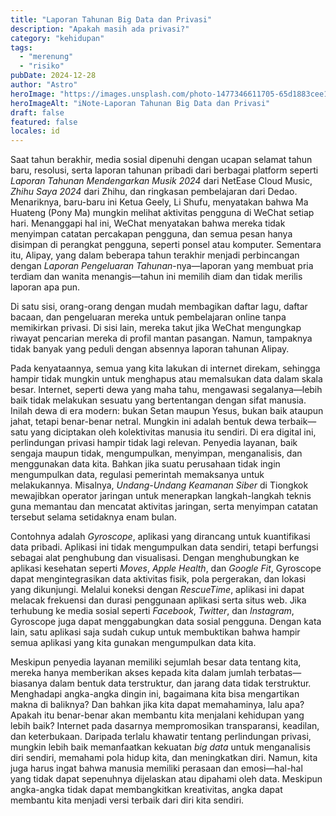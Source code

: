 ```yaml
---
title: "Laporan Tahunan Big Data dan Privasi"
description: "Apakah masih ada privasi?"
category: "kehidupan"
tags:
  - "merenung"
  - "risiko"
pubDate: 2024-12-28
author: "Astro"
heroImage: "https://images.unsplash.com/photo-1477346611705-65d1883cee1e"
heroImageAlt: "iNote-Laporan Tahunan Big Data dan Privasi"
draft: false
featured: false
locales: id
---
```


Saat tahun berakhir, media sosial dipenuhi dengan ucapan selamat tahun baru, resolusi, serta laporan tahunan pribadi dari berbagai platform seperti _Laporan Tahunan Mendengarkan Musik 2024_ dari NetEase Cloud Music, _Zhihu Saya 2024_ dari Zhihu, dan ringkasan pembelajaran dari Dedao. Menariknya, baru-baru ini Ketua Geely, Li Shufu, menyatakan bahwa Ma Huateng (Pony Ma) mungkin melihat aktivitas pengguna di WeChat setiap hari. Menanggapi hal ini, WeChat menyatakan bahwa mereka tidak menyimpan catatan percakapan pengguna, dan semua pesan hanya disimpan di perangkat pengguna, seperti ponsel atau komputer. Sementara itu, Alipay, yang dalam beberapa tahun terakhir menjadi perbincangan dengan _Laporan Pengeluaran Tahunan_-nya—laporan yang membuat pria terdiam dan wanita menangis—tahun ini memilih diam dan tidak merilis laporan apa pun.

Di satu sisi, orang-orang dengan mudah membagikan daftar lagu, daftar bacaan, dan pengeluaran mereka untuk pembelajaran online tanpa memikirkan privasi. Di sisi lain, mereka takut jika WeChat mengungkap riwayat pencarian mereka di profil mantan pasangan. Namun, tampaknya tidak banyak yang peduli dengan absennya laporan tahunan Alipay.

Pada kenyataannya, semua yang kita lakukan di internet direkam, sehingga hampir tidak mungkin untuk menghapus atau memalsukan data dalam skala besar. Internet, seperti dewa yang maha tahu, mengawasi segalanya—lebih baik tidak melakukan sesuatu yang bertentangan dengan sifat manusia. Inilah dewa di era modern: bukan Setan maupun Yesus, bukan baik ataupun jahat, tetapi benar-benar netral. Mungkin ini adalah bentuk dewa terbaik—satu yang diciptakan oleh kolektivitas manusia itu sendiri. Di era digital ini, perlindungan privasi hampir tidak lagi relevan. Penyedia layanan, baik sengaja maupun tidak, mengumpulkan, menyimpan, menganalisis, dan menggunakan data kita. Bahkan jika suatu perusahaan tidak ingin mengumpulkan data, regulasi pemerintah memaksanya untuk melakukannya. Misalnya, _Undang-Undang Keamanan Siber_ di Tiongkok mewajibkan operator jaringan untuk menerapkan langkah-langkah teknis guna memantau dan mencatat aktivitas jaringan, serta menyimpan catatan tersebut selama setidaknya enam bulan.

Contohnya adalah _Gyroscope_, aplikasi yang dirancang untuk kuantifikasi data pribadi. Aplikasi ini tidak mengumpulkan data sendiri, tetapi berfungsi sebagai alat penghubung dan visualisasi. Dengan menghubungkan ke aplikasi kesehatan seperti _Moves_, _Apple Health_, dan _Google Fit_, Gyroscope dapat mengintegrasikan data aktivitas fisik, pola pergerakan, dan lokasi yang dikunjungi. Melalui koneksi dengan _RescueTime_, aplikasi ini dapat melacak frekuensi dan durasi penggunaan aplikasi serta situs web. Jika terhubung ke media sosial seperti _Facebook_, _Twitter_, dan _Instagram_, Gyroscope juga dapat menggabungkan data sosial pengguna. Dengan kata lain, satu aplikasi saja sudah cukup untuk membuktikan bahwa hampir semua aplikasi yang kita gunakan mengumpulkan data kita.

Meskipun penyedia layanan memiliki sejumlah besar data tentang kita, mereka hanya memberikan akses kepada kita dalam jumlah terbatas—biasanya dalam bentuk data terstruktur, dan jarang data tidak terstruktur. Menghadapi angka-angka dingin ini, bagaimana kita bisa mengartikan makna di baliknya? Dan bahkan jika kita dapat memahaminya, lalu apa? Apakah itu benar-benar akan membantu kita menjalani kehidupan yang lebih baik? Internet pada dasarnya mempromosikan transparansi, keadilan, dan keterbukaan. Daripada terlalu khawatir tentang perlindungan privasi, mungkin lebih baik memanfaatkan kekuatan _big data_ untuk menganalisis diri sendiri, memahami pola hidup kita, dan meningkatkan diri. Namun, kita juga harus ingat bahwa manusia memiliki perasaan dan emosi—hal-hal yang tidak dapat sepenuhnya dijelaskan atau dipahami oleh data. Meskipun angka-angka tidak dapat membangkitkan kreativitas, angka dapat membantu kita menjadi versi terbaik dari diri kita sendiri.
